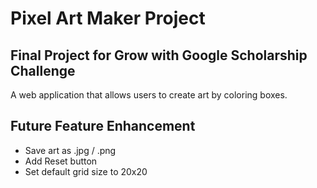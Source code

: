 # Pixel Art Maker Project

## Final Project for Grow with Google Scholarship Challenge

A web application that allows users to create art by coloring boxes.

## Future Feature Enhancement
- Save art as .jpg / .png
- Add Reset button
- Set default grid size to 20x20
